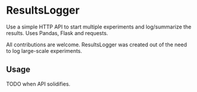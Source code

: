 ResultsLogger
=======
Use a simple HTTP API to start multiple experiments and log/summarize the results. Uses Pandas, Flask and requests.

All contributions are welcome. ResultsLogger was created out of the need to log large-scale experiments.

Usage
-----
TODO when API solidifies.
